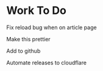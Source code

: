 # Work To Do

Fix reload bug when on article page

Make this prettier

Add to github

Automate releases to cloudflare
